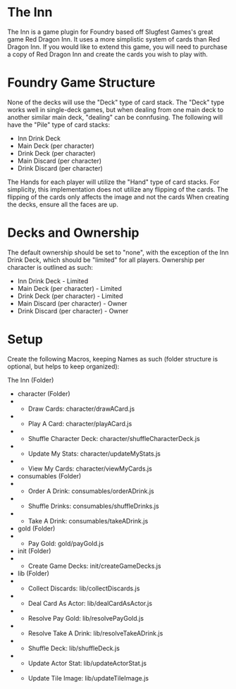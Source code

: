 # The Inn

The Inn is a game plugin for Foundry based off Slugfest Games's great game Red Dragon Inn.  It uses a more simplistic system of cards than Red Dragon Inn.  If you would like to extend this game, you will need to purchase a copy of Red Dragon Inn and create the cards you wish to play with.

# Foundry Game Structure

None of the decks will use the "Deck" type of card stack.  The "Deck" type works well in single-deck games, but when dealing from one main deck to another similar main deck, "dealing" can be connfusing.  The following will have the "Pile" type of card stacks:

- Inn Drink Deck
- Main Deck (per character)
- Drink Deck (per character)
- Main Discard (per character)
- Drink Discard (per character)

The Hands for each player will utilize the "Hand" type of card stacks.  For simplicity, this implementation does not utilize any flipping of the cards.  The flipping of the cards only affects the image and not the cards When creating the decks, ensure all the faces are up.

# Decks and Ownership

The default ownership should be set to "none", with the exception of the Inn Drink Deck, which should be "limited" for all players.  Ownership per character is outlined as such:

  - Inn Drink Deck - Limited
  - Main Deck (per character) - Limited
  - Drink Deck (per character) - Limited
  - Main Discard (per character) - Owner
  - Drink Discard (per character) - Owner

# Setup

Create the following Macros, keeping Names as such (folder structure is optional, but helps to keep organized):

   The Inn (Folder)
   - character (Folder)
   - - Draw Cards: character/drawACard.js
   - - Play A Card: character/playACard.js
   - - Shuffle Character Deck: character/shuffleCharacterDeck.js
   - - Update My Stats: character/updateMyStats.js
   - - View My Cards: character/viewMyCards.js
   - consumables (Folder)
   - - Order A Drink: consumables/orderADrink.js
   - - Shuffle Drinks: consumables/shuffleDrinks.js
   - - Take A Drink: consumables/takeADrink.js
   - gold (Folder)
   - - Pay Gold: gold/payGold.js
   - init (Folder)
   - - Create Game Decks: init/createGameDecks.js
   - lib (Folder)
   - - Collect Discards: lib/collectDiscards.js
   - - Deal Card As Actor: lib/dealCardAsActor.js
   - - Resolve Pay Gold: lib/resolvePayGold.js
   - - Resolve Take A Drink: lib/resolveTakeADrink.js
   - - Shuffle Deck: lib/shuffleDeck.js
   - - Update Actor Stat: lib/updateActorStat.js
   - - Update Tile Image: lib/updateTileImage.js
